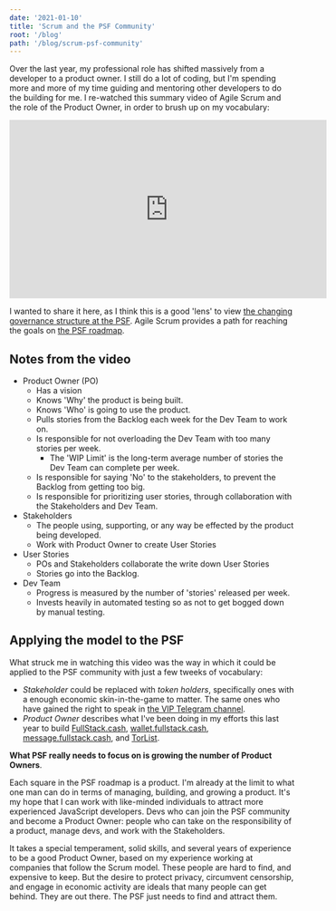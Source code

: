 ```yaml
---
date: '2021-01-10'
title: 'Scrum and the PSF Community'
root: '/blog'
path: '/blog/scrum-psf-community'
---
```


Over the last year, my professional role has shifted massively from a developer to a product owner. I still do a lot of coding, but I'm spending more and more of my time guiding and mentoring other developers to do the building for me. I re-watched this summary video of Agile Scrum and the role of the Product Owner, in order to brush up on my vocabulary:

<center><iframe width="560" height="315" src="https://www.youtube.com/embed/502ILHjX9EE" frameborder="0" allow="accelerometer; autoplay; clipboard-write; encrypted-media; gyroscope; picture-in-picture" allowfullscreen></iframe></center>

I wanted to share it here, as I think this is a good 'lens' to view [the changing governance structure at the PSF](https://psfoundation.cash/blog/healthy-bitcoin). Agile Scrum provides a path for reaching the goals on [the PSF roadmap](https://psfoundation.cash/blog/towards-a-roadmap).

## Notes from the video

- Product Owner (PO)
  - Has a vision
  - Knows 'Why' the product is being built.
  - Knows 'Who' is going to use the product.
  - Pulls stories from the Backlog each week for the Dev Team to work on.
  - Is responsible for not overloading the Dev Team with too many stories per week.
	  - The 'WIP Limit' is the long-term average number of stories the Dev Team can complete per week.
  - Is responsible for saying 'No' to the stakeholders, to prevent the Backlog from getting too big.
  - Is responsible for prioritizing user stories, through collaboration with the Stakeholders and Dev Team.
- Stakeholders
  - The people using, supporting, or any way be effected by the product being developed.
  - Work with Product Owner to create User Stories
- User Stories
  - POs and Stakeholders collaborate the write down User Stories
  - Stories go into the Backlog.
- Dev Team
  - Progress is measured by the number of 'stories' released per week.
  - Invests heavily in automated testing so as not to get bogged down by manual testing.

## Applying the model to the PSF
What struck me in watching this video was the way in which it could be applied to the PSF community with just a few tweeks of vocabulary:

- *Stakeholder* could be replaced with *token holders*, specifically ones with a enough economic skin-in-the-game to matter. The same ones who have gained the right to speak in [the VIP Telegram channel](https://t.me/psf_vip).
- *Product Owner* describes what I've been doing in my efforts this last year to build [FullStack.cash](https://fullstack.cash), [wallet.fullstack.cash](https://wallet.fullstack.cash), [message.fullstack.cash](https://message.fullstack.cash), and [TorList](https://torlist.cash).

**What PSF really needs to focus on is growing the number of Product Owners**.

Each square in the PSF roadmap is a product. I'm already at the limit to what one man can do in terms of managing, building, and growing a product. It's my hope that I can work with like-minded individuals to attract more experienced JavaScript developers. Devs who can join the PSF community and become a Product Owner: people who can take on the responsibility of a product, manage devs, and work with the Stakeholders.

It takes a special temperament, solid skills, and several years of experience to be a good Product Owner, based on my experience working at companies that follow the Scrum model. These people are hard to find, and expensive to keep. But the desire to protect privacy, circumvent censorship, and engage in economic activity are ideals that many people can get behind. They are out there. The PSF just needs to find and attract them.
